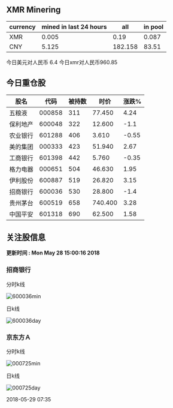 ## XMR Minering

|currency|mined in last 24 hours|all|in pool|
|---|---|---|---|
|XMR|0.005|0.19|0.087|
|CNY|5.125|182.158|83.51|

今日美元对人民币 6.4	今日xmr对人民币960.85


## 今日重仓股 

|股名|代码|被持数|时价|涨跌%|
|---|---|---|---|---|
|五粮液|000858|311|77.450|4.24|
|保利地产|600048|322|12.600|-1.1|
|农业银行|601288|406|3.610|-0.55|
|美的集团|000333|423|51.940|2.67|
|工商银行|601398|442|5.760|-0.35|
|格力电器|000651|504|46.630|1.95|
|伊利股份|600887|519|26.820|3.15|
|招商银行|600036|530|28.800|-1.4|
|贵州茅台|600519|658|740.400|3.28|
|中国平安|601318|690|62.500|1.58|

## 关注股信息
**更新时间 : Mon May 28 15:00:16 2018**
### 招商银行 
分时k线

![600036min](http://image.sinajs.cn/newchart/min/n/sh600036.gif)

日k线

![600036day](http://image.sinajs.cn/newchart/daily/n/sh600036.gif)

### 京东方Ａ 
分时k线

![000725min](http://image.sinajs.cn/newchart/min/n/sz000725.gif)

日k线

![000725day](http://image.sinajs.cn/newchart/daily/n/sz000725.gif)

2018-05-29 07:35